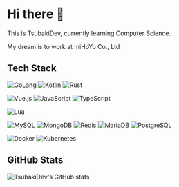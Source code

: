 # Hi there 👋
This is TsubakiDev, currently learning Computer Science.

My dream is to work at miHoYo Co., Ltd

## Tech Stack
![GoLang](https://img.shields.io/badge/golang-gray?style=for-the-badge&logo=go&logoColor=%2300ADD8)
![Kotlin](https://img.shields.io/badge/Kotlin-gray?style=for-the-badge&logo=kotlin)
![Rust](https://img.shields.io/badge/rust-gray?style=for-the-badge&logo=rust)

![Vue.js](https://img.shields.io/badge/vue.js-gray?style=for-the-badge&logo=vuedotjs)
![JavaScript](https://img.shields.io/badge/javascript-gray?style=for-the-badge&logo=javascript)
![TypeScript](https://img.shields.io/badge/typescript-gray?style=for-the-badge&logo=typescript)

![Lua](https://img.shields.io/badge/lua-gray?style=for-the-badge&logo=lua)

![MySQL](https://img.shields.io/badge/mysql-gray?style=for-the-badge&logo=mysql)
![MongoDB](https://img.shields.io/badge/mongodb-gray?style=for-the-badge&logo=mongodb)
![Redis](https://img.shields.io/badge/redis-gray?style=for-the-badge&logo=redis)
![MariaDB](https://img.shields.io/badge/mariadb-gray?style=for-the-badge&logo=mariadb)
![PostgreSQL](https://img.shields.io/badge/postgresql-gray?style=for-the-badge&logo=postgresql)

![Docker](https://img.shields.io/badge/docker-gray?style=for-the-badge&logo=docker)
![Kubernetes](https://img.shields.io/badge/kubernetes-gray?style=for-the-badge&logo=kubernetes)

## GitHub Stats
![TsubakiDev's GitHub stats](https://github-readme-stats.vercel.app/api?username=TsubakiDev)
